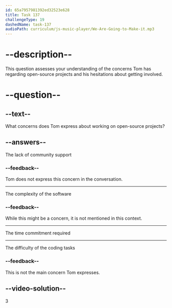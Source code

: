 ```yaml
---
id: 65a7957981392ed32523e628
title: Task 137
challengeType: 19
dashedName: task-137
audioPath: curriculum/js-music-player/We-Are-Going-to-Make-it.mp3
---
```


<!--
AUDIO REFERENCE:
Tom: I checked some open-source projects, but I admit that I have problems with the amount of time it can take.
-->

# --description--

This question assesses your understanding of the concerns Tom has regarding open-source projects and his hesitations about getting involved.

# --question--

## --text--

What concerns does Tom express about working on open-source projects?

## --answers--

The lack of community support

### --feedback--

Tom does not express this concern in the conversation.

---

The complexity of the software

### --feedback--

While this might be a concern, it is not mentioned in this context.

---

The time commitment required

---

The difficulty of the coding tasks

### --feedback--

This is not the main concern Tom expresses.

## --video-solution--

3
